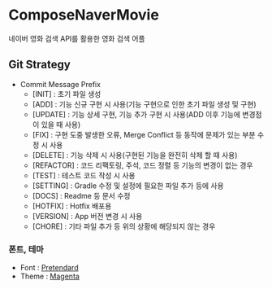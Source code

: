# ComposeNaverMovie
네이버 영화 검색 API를 활용한 영화 검색 어플

## Git Strategy
- Commit Message Prefix
  - [INIT] : 초기 파일 생성
  - [ADD] : 기능 신규 구현 시 사용(기능 구현으로 인한 초기 파일 생성 및 구현)
  - [UPDATE] : 기능 상세 구현, 기능 추가 구현 시 사용(ADD 이후 기능에 변경점이 있을 때 사용)
  - [FIX] : 구현 도중 발생한 오류, Merge Conflict 등 동작에 문제가 있는 부분 수정 시 사용
  - [DELETE] : 기능 삭제 시 사용(구현된 기능을 완전히 삭제 할 때 사용)
  - [REFACTOR] : 코드 리팩토링, 주석, 코드 정렬 등 기능의 변경이 없는 경우
  - [TEST] : 테스트 코드 작성 시 사용
  - [SETTING] : Gradle 수정 및 설정에 필요한 파일 추가 등에 사용
  - [DOCS] : Readme 등 문서 수정
  - [HOTFIX] : Hotfix 배포용
  - [VERSION] : App 버전 변경 시 사용
  - [CHORE] : 기타 파일 추가 등 위의 상황에 해당되지 않는 경우

### 폰트, 테마
 - Font : [Pretendard](https://cactus.tistory.com/306)
 - Theme : [Magenta](https://material3-themes-manual.amoebelabs.com/examples/material3-example-theme-d04-magenta/#example)